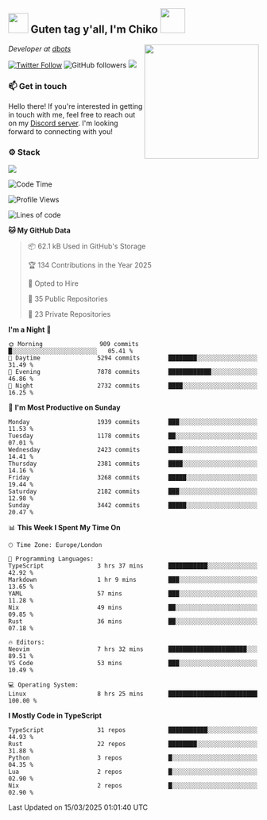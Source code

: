 <h2><img src="https://cdn.discordapp.com/emojis/1100181376730402906.gif?quality=lossless" width="40"> Guten tag y'all, I'm Chiko <img src="https://a.ppy.sh/15907233" width="50"></h2>
<a href="https://cataas.com"><img align='right' src="https://cataas.com/cat" width="230"></a>
<p><em>Developer at <a href="https://github.com/dbotsfun">dbots</a></em></p>

[![Twitter Follow](https://img.shields.io/twitter/follow/chikoxq?label=Follow)](https://twitter.com/intent/follow?screen_name=chikoxq)
![GitHub followers](https://img.shields.io/github/followers/chikof?label=Follow&style=social)
![](https://komarev.com/ghpvc/?username=chikof&color=blue)

### 📫 Get in touch
Hello there! If you're interested in getting in touch with me, feel free to reach out on my [Discord server](https://discord.gg/sejc7TnX6N). I'm looking forward to connecting with you!

### ⚙️ Stack
[![](https://skillicons.dev/icons?i=git,kubernetes,docker,js,ts,cloudflare,css,deno,express,graphql,html,mongodb,nestjs,py,react,apollo,bash,java,lua,nextjs,netlify,nodejs,ps,powershell,rust,neovim,tauri,sentry,postgres,tailwind,prisma,actix,workers)](https://skillicons.dev)

<!--START_SECTION:waka-->
![Code Time](http://img.shields.io/badge/Code%20Time-2%2C166%20hrs%2032%20mins-blue)

![Profile Views](http://img.shields.io/badge/Profile%20Views-2-blue)

![Lines of code](https://img.shields.io/badge/From%20Hello%20World%20I%27ve%20Written-9.2%20million%20lines%20of%20code-blue)

**🐱 My GitHub Data** 

> 📦 62.1 kB Used in GitHub's Storage 
 > 
> 🏆 134 Contributions in the Year 2025
 > 
> 💼 Opted to Hire
 > 
> 📜 35 Public Repositories 
 > 
> 🔑 23 Private Repositories 
 > 
**I'm a Night 🦉** 

```text
🌞 Morning                909 commits         █░░░░░░░░░░░░░░░░░░░░░░░░   05.41 % 
🌆 Daytime                5294 commits        ████████░░░░░░░░░░░░░░░░░   31.49 % 
🌃 Evening                7878 commits        ████████████░░░░░░░░░░░░░   46.86 % 
🌙 Night                  2732 commits        ████░░░░░░░░░░░░░░░░░░░░░   16.25 % 
```
📅 **I'm Most Productive on Sunday** 

```text
Monday                   1939 commits        ███░░░░░░░░░░░░░░░░░░░░░░   11.53 % 
Tuesday                  1178 commits        ██░░░░░░░░░░░░░░░░░░░░░░░   07.01 % 
Wednesday                2423 commits        ████░░░░░░░░░░░░░░░░░░░░░   14.41 % 
Thursday                 2381 commits        ████░░░░░░░░░░░░░░░░░░░░░   14.16 % 
Friday                   3268 commits        █████░░░░░░░░░░░░░░░░░░░░   19.44 % 
Saturday                 2182 commits        ███░░░░░░░░░░░░░░░░░░░░░░   12.98 % 
Sunday                   3442 commits        █████░░░░░░░░░░░░░░░░░░░░   20.47 % 
```


📊 **This Week I Spent My Time On** 

```text
🕑︎ Time Zone: Europe/London

💬 Programming Languages: 
TypeScript               3 hrs 37 mins       ███████████░░░░░░░░░░░░░░   42.92 % 
Markdown                 1 hr 9 mins         ███░░░░░░░░░░░░░░░░░░░░░░   13.65 % 
YAML                     57 mins             ███░░░░░░░░░░░░░░░░░░░░░░   11.28 % 
Nix                      49 mins             ██░░░░░░░░░░░░░░░░░░░░░░░   09.85 % 
Rust                     36 mins             ██░░░░░░░░░░░░░░░░░░░░░░░   07.18 % 

🔥 Editors: 
Neovim                   7 hrs 32 mins       ██████████████████████░░░   89.51 % 
VS Code                  53 mins             ███░░░░░░░░░░░░░░░░░░░░░░   10.49 % 

💻 Operating System: 
Linux                    8 hrs 25 mins       █████████████████████████   100.00 % 
```

**I Mostly Code in TypeScript** 

```text
TypeScript               31 repos            ███████████░░░░░░░░░░░░░░   44.93 % 
Rust                     22 repos            ████████░░░░░░░░░░░░░░░░░   31.88 % 
Python                   3 repos             █░░░░░░░░░░░░░░░░░░░░░░░░   04.35 % 
Lua                      2 repos             █░░░░░░░░░░░░░░░░░░░░░░░░   02.90 % 
Nix                      2 repos             █░░░░░░░░░░░░░░░░░░░░░░░░   02.90 % 
```




 Last Updated on 15/03/2025 01:01:40 UTC
<!--END_SECTION:waka-->


<!--
<p align="center">
     <a href="https://discord.gg/HhybNhchcC"><img src="https://invidget.switchblade.xyz/sejc7TnX6N" align="center" ><a>
</p> 
-->
